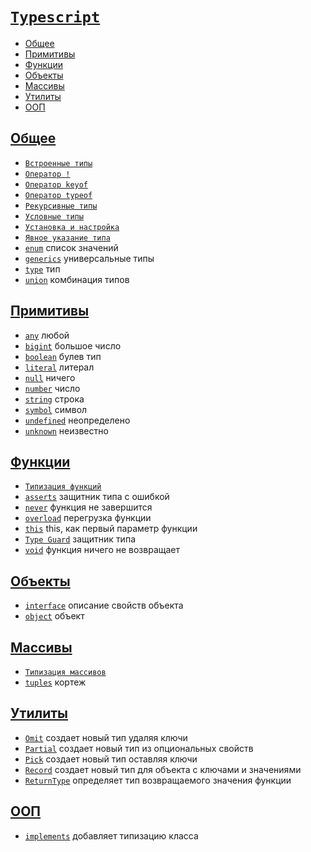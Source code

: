 # [`Typescript`](../index.md)

- [Общее](#общее)
- [Примитивы](#примитивы)
- [Функции](#функции)
- [Объекты](#объекты)
- [Массивы](#массивы)
- [Утилиты](#утилиты)
- [ООП](#ооп)

## [Общее](#typescript)

- [`Встроенные типы`](<./Общее/Встроенные типы.md>)
- [`Оператор !`](<./Общее/Оператор !.md>)
- [`Оператор keyof`](<./Общее/Оператор keyof.md>)
- [`Оператор typeof`](<./Общее/Оператор typeof.md>)
- [`Рекурсивные типы`](<./Общее/Рекурсивные типы.md>)
- [`Условные типы`](<./Общее/Условные типы.md>)
- [`Установка и настройка`](<./Общее/Установка и настройка.md>)
- [`Явное указание типа`](<./Общее/Явное указание типа.md>)
- [`enum`](./Общее/enum.md) список значений
- [`generics`](./Общее/generics.md) универсальные типы
- [`type`](./Общее/type.md) тип
- [`union`](./Общее/union.md) комбинация типов

## [Примитивы](#typescript)

- [`any`](./Примитивы/any.md) любой
- [`bigint`](./Примитивы/bigint.md) большое число
- [`boolean`](./Примитивы/boolean.md) булев тип
- [`literal`](./Примитивы/literal.md) литерал
- [`null`](./Примитивы/null.md) ничего
- [`number`](./Примитивы/number.md) число
- [`string`](./Примитивы/string.md) строка
- [`symbol`](./Примитивы/symbol.md) символ
- [`undefined`](./Примитивы/undefined.md) неопределено
- [`unknown`](./Примитивы/unknown.md) неизвестно

## [Функции](#typescript)

- [`Типизация функций`](<./Функции/Типизация функций.md>)
- [`asserts`](./Функции/asserts.md) защитник типа с ошибкой
- [`never`](./Функции/never.md) функция не завершится
- [`overload`](./Функции/overload.md) перегрузка функции
- [`this`](./Функции/this.md) this, как первый параметр функции
- [`Type Guard`](<./Функции/Type Guard.md>) защитник типа
- [`void`](./Функции/void.md) функция ничего не возвращает

## [Объекты](#typescript)

- [`interface`](./Объекты/interface.md) описание свойств объекта
- [`object`](./Объекты/object.md) объект

## [Массивы](#typescript)

- [`Типизация массивов`](<./Массивы/Типизация массивов.md>)
- [`tuples`](./Массивы/tuples.md) кортеж

## [Утилиты](#typescript)

- [`Omit`](./Утилиты/Omit.md) создает новый тип удаляя ключи
- [`Partial`](./Утилиты/Partial.md) создает новый тип из опциональных свойств
- [`Pick`](./Утилиты/Pick.md) создает новый тип оставляя ключи
- [`Record`](./Утилиты/Record.md) создает новый тип для объекта с ключами и значениями
- [`ReturnType`](./Утилиты/ReturnType.md) определяет тип возвращаемого значения функции

## [ООП](#typescript)

- [`implements`](./ООП/implements.md) добавляет типизацию класса
